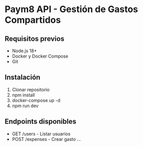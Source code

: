 # Paym8 API - Gestión de Gastos Compartidos

## Requisitos previos
- Node.js 18+ 
- Docker y Docker Compose
- Git

## Instalación
1. Clonar repositorio
2. npm install
3. docker-compose up -d
4. npm run dev

## Endpoints disponibles
- GET /users - Listar usuarios
- POST /expenses - Crear gasto
...